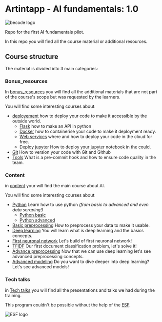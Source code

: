 # Artintapp - AI fundamentals: 1.0

![becode logo](https://becode.org/app/uploads/2020/03/cropped-becode-logo-seal.png)

Repo for the first AI fundamentals pilot.

In this repo you will find all the course material or additional resources.


## Course structure

The material is divided into 3 main categories:

### Bonus_resources
In [bonus_resources](./bonus_resources) you will find all the additional materials that are not part of the course's scope but was requested by the learners.

You will find some interesting courses about:
- [deployement](./bonus_resources/deployment) how to deploy your code to make it accessible by the outside world.
    - [Flask](./bonus_resources/deployment/1.Flask) how to make an API in python
    - [Docker](./bonus_resources/deployment/2.Docker) how to containerise your code to make it deployment ready.
    - [Web services](./bonus_resources/deployment/4.Web_Application) where and how  to deploy your code in the cloud for free.
    - [Deploy jupyter](./bonus_resources/deployment/4.deploy_jupyter) How  to deploy your jupyter  notebook in the could.
- [Git](./bonus_resources/Git) How to version your code with Git and Github
- [Tools](./bonus_resources/Tools) What is a pre-commit hook and how to ensure code quality in the team.

### Content
in [content](./content) your will find the main course about AI.

You will find some interesting courses about:
- [Python](./content/1.python) Learn how to use python *(from basic to advanced and even data scraping!)*
    - [Python basic](./content/1.python/python_basics)
    - [Python advanced](./content/1.python/python_advanced)
- [Basic preprocessing](./content/2.basic_preprocessing) How to preprocess your data to make it usable.
- [Deep learning](./content/3.deep_learning_into) You will learn what is deep learning and  the basics concepts.
- [First neuronal network](./content/4.First_neuronal_network) Let's build of first neuronal network!
- [TFIDF](./content/5.TFIDF) Our first document classification problem, let's solve it!
- [Advance preprocessing](./content/6.advanced_preprocessing) Now that we can use deep learning let's see advanced preprocessing concepts.
- [Advanced modeling](./content/7.advanced_modeling) Do you want to dive deeper into deep learning? Let's see advanced models!

### Tech talks
in [Tech talks](./Tech_talks) you will find all the presentations and talks we had during the training.

This program couldn't be  possible  without the help of the [ESF](https://www.esf-vlaanderen.be/nl).

![ESF logo](https://esf-vlaanderen.be/sites/default/files/afbeeldingen/combinatielogo_esf_0.jpg)
